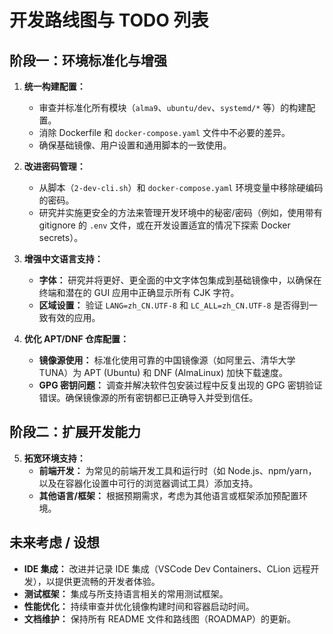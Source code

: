 # 开发路线图与 TODO 列表

## 阶段一：环境标准化与增强

1.  **统一构建配置：**
    *   审查并标准化所有模块（`alma9`、`ubuntu/dev`、`systemd/*` 等）的构建配置。
    *   消除 Dockerfile 和 `docker-compose.yaml` 文件中不必要的差异。
    *   确保基础镜像、用户设置和通用脚本的一致使用。

2.  **改进密码管理：**
    *   从脚本（`2-dev-cli.sh`）和 `docker-compose.yaml` 环境变量中移除硬编码的密码。
    *   研究并实施更安全的方法来管理开发环境中的秘密/密码（例如，使用带有 gitignore 的 `.env` 文件，或在开发设置适宜的情况下探索 Docker secrets）。

3.  **增强中文语言支持：**
    *   **字体：** 研究并将更好、更全面的中文字体包集成到基础镜像中，以确保在终端和潜在的 GUI 应用中正确显示所有 CJK 字符。
    *   **区域设置：** 验证 `LANG=zh_CN.UTF-8` 和 `LC_ALL=zh_CN.UTF-8` 是否得到一致有效的应用。

4.  **优化 APT/DNF 仓库配置：**
    *   **镜像源使用：** 标准化使用可靠的中国镜像源（如阿里云、清华大学 TUNA）为 APT (Ubuntu) 和 DNF (AlmaLinux) 加快下载速度。
    *   **GPG 密钥问题：** 调查并解决软件包安装过程中反复出现的 GPG 密钥验证错误。确保镜像源的所有密钥都已正确导入并受到信任。

## 阶段二：扩展开发能力

5.  **拓宽环境支持：**
    *   **前端开发：** 为常见的前端开发工具和运行时（如 Node.js、npm/yarn，以及在容器化设置中可行的浏览器调试工具）添加支持。
    *   **其他语言/框架：** 根据预期需求，考虑为其他语言或框架添加预配置环境。

## 未来考虑 / 设想

*   **IDE 集成：** 改进并记录 IDE 集成（VSCode Dev Containers、CLion 远程开发），以提供更流畅的开发者体验。
*   **测试框架：** 集成与所支持语言相关的常用测试框架。
*   **性能优化：** 持续审查并优化镜像构建时间和容器启动时间。
*   **文档维护：** 保持所有 README 文件和路线图（ROADMAP）的更新。 